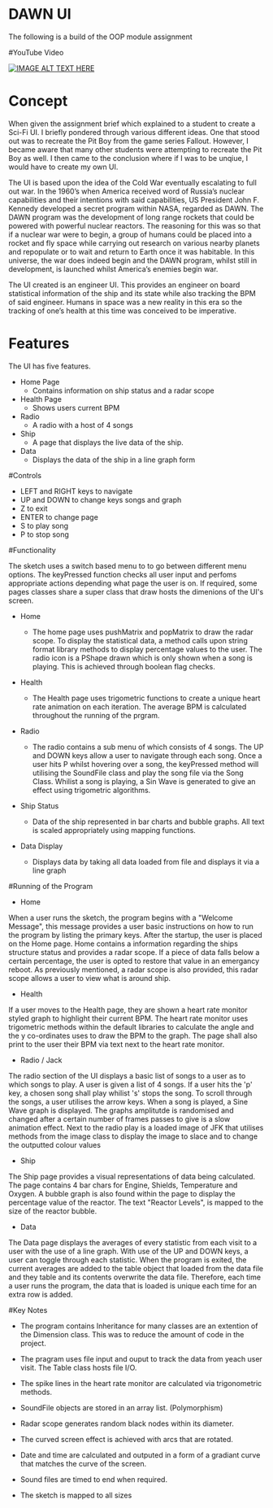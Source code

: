 # DAWN UI
The following is a build of the OOP module assignment

#YouTube Video

[![IMAGE ALT TEXT HERE](https://img.youtube.com/vi/Za1BAYiGklE/0.jpg)](https://www.youtube.com/watch?v=Za1BAYiGklE)

# Concept
When given the assignment brief which explained to a student to create a Sci-Fi UI. I briefly pondered through various different ideas. One that stood out was to recreate the Pit Boy from the game series Fallout. However, I became aware that many other students were attempting to recreate the Pit Boy as well. I then came to the conclusion where if I was to be unqiue, I would have to create my own UI. 

The UI is based upon the idea of the Cold War eventually escalating to full out war. In the 1960’s when America received word of Russia’s nuclear capabilities and their intentions with said capabilities, US President John F. Kennedy developed a secret program within NASA, regarded as DAWN. The DAWN program was the development of long range rockets that could be powered with powerful nuclear reactors. The reasoning for this was so that if a nuclear war were to begin, a group of humans could be placed into a rocket and fly space while carrying out research on various nearby planets and repopulate or to wait and return to Earth once it was habitable. In this universe, the war does indeed begin and the DAWN program, whilst still in development, is launched whilst America’s enemies begin war. 

The UI created is an engineer UI. This provides an engineer on board statistical information of the ship and its state while also tracking the BPM of said engineer. Humans in space was a new reality in this era so the tracking of one’s health at this time was conceived to be imperative.  

# Features
The UI has five features.

* Home Page
  * Contains information on ship status and a radar scope
* Health Page
  * Shows users current BPM
* Radio
  * A radio with a host of 4 songs
* Ship
  * A page that displays the live data of the ship. 
* Data
  * Displays the data of the ship in a line graph form

#Controls

* LEFT and RIGHT keys to navigate
* UP and DOWN to change keys songs and graph
* Z to exit
* ENTER to change page
* S to play song
* P to stop song

#Functionality

The sketch uses a switch based menu to to go between different menu options. The keyPressed function checks all user input and perfoms appropriate actions depending what page the user is on. If required, some pages classes share a super class that draw hosts the dimenions of the UI's screen.

* Home
  * The home page uses pushMatrix and popMatrix to draw the radar scope. To display the statistical data, a method calls upon string format library methods to display percentage values to the user. The radio icon is a PShape drawn which is only shown when a song is playing. This is achieved through boolean flag checks.
  
* Health
  * The Health page uses trigometric functions to create a unique heart rate animation on each iteration. The average BPM is calculated throughout the running of the prgram.

* Radio
  * The radio contains a sub menu of which consists of 4 songs. The UP and DOWN keys allow a user to navigate through each song. Once a user hits P whilst hovering over a song, the keyPressed method will utilising the SoundFile class and play the song file via the Song Class. Whilist a song is playing, a Sin Wave is generated to give an effect using trigometric algorithms.

* Ship Status
  * Data of the ship represented in bar charts and bubble graphs. All text is scaled appropriately using mapping functions.

* Data Display
  * Displays data by taking all data loaded from file and displays it via a line graph

#Running of the Program

* Home

When a user runs the sketch, the program begins with a "Welcome Message", this message provides a user basic instructions on how to run the program by listing the primary keys. After the startup, the user is placed on the Home page. Home contains a information regarding the ships structure status and provides a radar scope. If a piece of data falls below a certain percentage, the user is opted to restore that value in an emergancy reboot. As previously mentioned, a radar scope is also provided, this radar scope allows a user to view what is around ship.

* Health

If a user moves to the Health page, they are shown a heart rate monitor styled graph to highlight their current BPM. The heart rate monitor uses trigometric methods within the default libraries to calculate the angle and the y co-ordinates uses to draw the BPM to the graph. The page shall also print to the user their BPM via text next to the heart rate monitor. 

* Radio / Jack

The radio section of the UI displays a basic list of songs to a user as to which songs to play. A user is given a list of 4 songs. If a user hits the 'p' key, a chosen song shall play whilist 's' stops the song. To scroll through the songs, a user utilises the arrow keys. When a song is played, a Sine Wave graph is displayed. The graphs amplitutde is randomised and changed after a certain number of frames passes to give is a slow animation effect. Next to the radio play is a loaded image of JFK that utilises methods from the image class to display the image to slace and to change the outputted colour values

* Ship

The Ship page provides a visual representations of data being calculated. The page contains 4 bar chars for Engine, Shields, Temperature and Oxygen. A bubble graph is also found within the page to display the percentage value of the reactor. The text "Reactor Levels", is mapped to the size of the reactor bubble.

* Data

The Data page displays the averages of every statistic from each visit to a user with the use of a line graph. With use of the UP and DOWN keys, a user can toggle through each statistic. When the program is exited, the current averages are added to the table object that loaded from the data file and they table and its contents overwrite the data file. Therefore, each time a user runs the program, the data that is loaded is unique each time for an extra row is added.

#Key Notes
* The program contains Inheritance for many classes are an extention of the Dimension class. This was to reduce the amount of code in the project.

* The pragram uses file input and ouput to track the data from yeach user visit. The Table class hosts file I/O.

* The spike lines in the heart rate monitor are calculated via trigonometric methods.

* SoundFile objects are stored in an array list.  (Polymorphism)

* Radar scope generates random black nodes within its diameter.

* The curved screen effect is achieved with arcs that are rotated.

* Date and time are calculated and outputed in a form of a gradiant curve that matches the curve of the screen.

* Sound files are timed to end when required.

* The sketch is mapped to all sizes